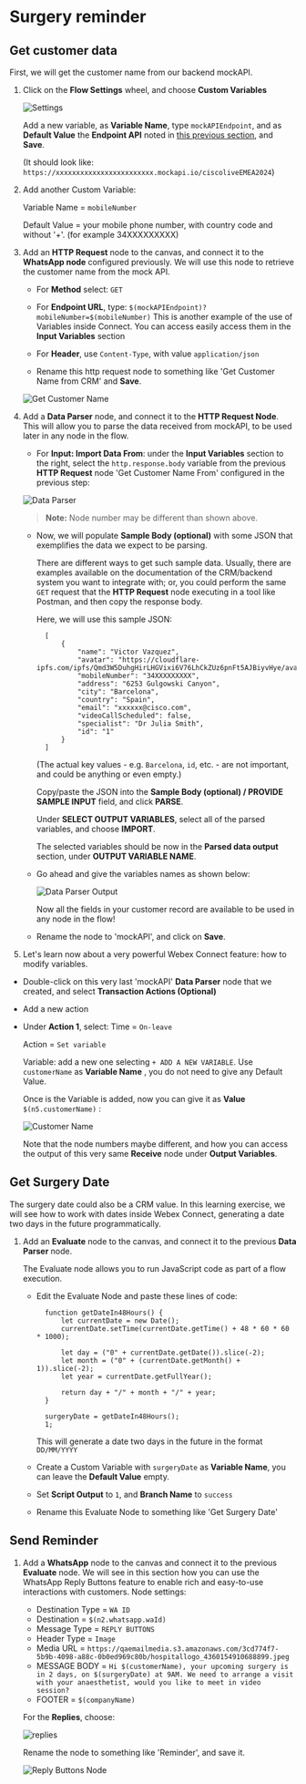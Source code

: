 # Surgery reminder

## Get customer data

First, we will get the customer name from our backend mockAPI.

1. Click on the **Flow Settings** wheel, and choose **Custom Variables**

    ![Settings](images/settings-custom-vars.png)

    Add a new variable, as **Variable Name**, type ``mockAPIEndpoint``, and as **Default Value** the **Endpoint API** noted in [this previous section](05-backend.md), and **Save**.
    
    (It should look like: ``https://xxxxxxxxxxxxxxxxxxxxxxxx.mockapi.io/ciscoliveEMEA2024``)

2. Add another Custom Variable:

    Variable Name = `mobileNumber`
    
    Default Value = your mobile phone number, with country code and without '+'. (for example 34XXXXXXXXX)

3. Add an **HTTP Request** node to the canvas, and connect it to the **WhatsApp node** configured previously. We will use this node to retrieve the customer name from the mock API.

    - For **Method** select: `GET`

   - For **Endpoint URL**, type: `$(mockAPIEndpoint)?mobileNumber=$(mobileNumber)`
   This is another example of the use of Variables inside Connect. You can access easily access them in the **Input Variables** section

   - For **Header**, use `Content-Type`, with value `application/json`

   - Rename this http request node to something like 'Get Customer Name from CRM' and **Save**.

    ![Get Customer Name](images/http-request-crm.png)


4. Add a **Data Parser** node, and connect it to the **HTTP Request Node**. This will allow you to parse the data received from mockAPI, to be used later in any node in the flow.

   - For **Input: Import Data From**: under the **Input Variables** section to the right, select the `http.response.body` variable from the previous **HTTP Request** node 'Get Customer Name From' configured in the previous step:

    ![Data Parser](images/data-parser-new.png)

    > **Note:** Node number may be different than shown above.

    - Now, we will populate **Sample Body (optional)** with some JSON that exemplifies the data we expect to be parsing.

        There are different ways to get such sample data. Usually, there are examples available on the documentation of the CRM/backend system you want to integrate with; or, you could perform the same `GET` request that the **HTTP Request** node executing in a tool like Postman, and then copy the response body.
   
        Here, we will use this sample JSON:
              
            [
                {
                    "name": "Victor Vazquez",
                    "avatar": "https://cloudflare-ipfs.com/ipfs/Qmd3W5DuhgHirLHGVixi6V76LhCkZUz6pnFt5AJBiyvHye/avatar/1039.jpg",
                    "mobileNumber": "34XXXXXXXXX",
                    "address": "6253 Gulgowski Canyon",
                    "city": "Barcelona",
                    "country": "Spain",
                    "email": "xxxxxx@cisco.com",
                    "videoCallScheduled": false,
                    "specialist": "Dr Julia Smith",
                    "id": "1"
                }
            ]
    
        (The actual key values - e.g. `Barcelona`, `id`, etc. - are not important, and could be anything or even empty.) 
        
        Copy/paste the JSON into the **Sample Body (optional) / PROVIDE SAMPLE INPUT** field, and click **PARSE**.
        
        Under **SELECT OUTPUT VARIABLES**, select all of the parsed variables, and choose **IMPORT**.

         The selected variables should be now in the **Parsed data output** section, under **OUTPUT VARIABLE NAME**.
        
    - Go ahead and give the variables names as shown below:

        ![Data Parser Output](images/data-parser-output-crm.png)

        
        Now all the fields in your customer record are available to be used in any node in the flow!

    - Rename the node to 'mockAPI', and click on **Save**.

5. Let's learn now about a very powerful Webex Connect feature: how to modify variables.

- Double-click on this very last 'mockAPI' **Data Parser** node that we created, and select **Transaction Actions (Optional)**

- Add a new action
- Under **Action 1**, select:
    Time = `On-leave`
    
    Action = `Set variable`
    
    Variable: add a new one selecting `+ ADD A NEW VARIABLE`. Use `customerName` as **Variable Name** , you do not need to give any Default Value.

    Once is the Variable is added, now you can give it as **Value** `$(n5.customerName)` :

    ![Customer Name](images/set-vars-customer-name.png)

    Note that the node numbers maybe different, and how you can access the output of this very same **Receive** node under **Output Variables**.

## Get Surgery Date

The surgery date could also be a CRM value. In this learning exercise, we will see how to work with dates inside Webex Connect, generating a date two days in the future programmatically.

1. Add an **Evaluate** node to the canvas, and connect it to the previous **Data Parser** node.

    The Evaluate node allows you to run JavaScript code as part of a flow execution.

    - Edit the Evaluate Node and paste these lines of code:

            function getDateIn48Hours() {
                let currentDate = new Date();
                currentDate.setTime(currentDate.getTime() + 48 * 60 * 60 * 1000);

                let day = ("0" + currentDate.getDate()).slice(-2);
                let month = ("0" + (currentDate.getMonth() + 1)).slice(-2);
                let year = currentDate.getFullYear();

                return day + "/" + month + "/" + year;
            }

            surgeryDate = getDateIn48Hours();
            1;

        This will generate a date two days in the future in the format `DD/MM/YYYY`
        
    - Create a Custom Variable with `surgeryDate` as **Variable Name**, you can leave the **Default Value** empty.

    - Set **Script Output** to `1`, and **Branch Name** to `success`
    
    - Rename this Evaluate Node to something like 'Get Surgery Date'

## Send Reminder

1. Add a **WhatsApp** node to the canvas and connect it to the previous **Evaluate** node. We will see in this section how you can use the WhatsApp Reply Buttons feature to enable rich and easy-to-use interactions with customers. Node settings:

   - Destination Type = `WA ID`
   - Destination = `$(n2.whatsapp.waId)`
   - Message Type = `REPLY BUTTONS`
   - Header Type = `Image`
   - Media URL = `https://qaemailmedia.s3.amazonaws.com/3cd774f7-5b9b-4098-a88c-0b0ed969c80b/hospitallogo_4360154910688899.jpeg`
   - MESSAGE BODY = `Hi $(customerName), your upcoming surgery is in 2 days, on $(surgeryDate) at 9AM. We need to arrange a visit with your anaesthetist, would you like to meet in video session?`
   - FOOTER = `$(companyName)`

   For the **Replies**, choose:

    ![replies](images/replies.png)

    Rename the node to something like 'Reminder', and save it.

    ![Reply Buttons Node](images/reply-node.png)
